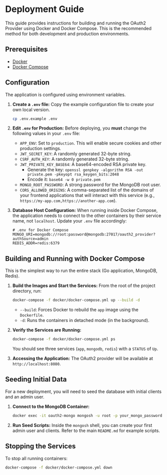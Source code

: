 # Deployment Guide

This guide provides instructions for building and running the OAuth2 Provider using Docker and Docker Compose. This is the recommended method for both development and production environments.

## Prerequisites

- [Docker](https://www.docker.com/get-started)
- [Docker Compose](https://docs.docker.com/compose/install/)

## Configuration

The application is configured using environment variables.

1.  **Create a `.env` file:**
    Copy the example configuration file to create your own local version.
    ```bash
    cp .env.example .env
    ```

2.  **Edit `.env` for Production:**
    Before deploying, you **must** change the following values in your `.env` file:

    -   `APP_ENV`: Set to `production`. This will enable secure cookies and other production settings.
    -   `JWT_SECRET_KEY`: A randomly generated 32-byte string.
    -   `CSRF_AUTH_KEY`: A randomly generated 32-byte string.
    -   `JWT_PRIVATE_KEY_BASE64`: A base64-encoded RSA private key.
        -   Generate the key: `openssl genpkey -algorithm RSA -out private.pem -pkeyopt rsa_keygen_bits:2048`
        -   Encode it: `base64 -w 0 private.pem`
    -   `MONGO_ROOT_PASSWORD`: A strong password for the MongoDB root user.
    -   `CORS_ALLOWED_ORIGINS`: A comma-separated list of the domains of your frontend applications that will interact with this service (e.g., `https://my-app.com,https://another-app.com`).

3.  **Database Host Configuration:**
    When running inside Docker Compose, the application needs to connect to the other containers by their service name, not `localhost`. Update your `.env` file accordingly:
    ```dotenv
    # .env for Docker Compose
    MONGO_URI=mongodb://root:password@mongodb:27017/oauth2_provider?authSource=admin
    REDIS_ADDR=redis:6379
    ```

## Building and Running with Docker Compose

This is the simplest way to run the entire stack (Go application, MongoDB, Redis).

1.  **Build the Images and Start the Services:**
    From the root of the project directory, run:
    ```bash
    docker-compose -f docker/docker-compose.yml up --build -d
    ```
    -   `--build`: Forces Docker to rebuild the `app` image using the `Dockerfile`.
    -   `-d`: Runs the containers in detached mode (in the background).

2.  **Verify the Services are Running:**
    ```bash
    docker-compose -f docker/docker-compose.yml ps
    ```
    You should see three services (`app`, `mongodb`, `redis`) with a `STATUS` of `Up`.

3.  **Accessing the Application:**
    The OAuth2 provider will be available at `http://localhost:8080`.

## Seeding Initial Data

For a new deployment, you will need to seed the database with initial clients and an admin user.

1.  **Connect to the MongoDB Container:**
    ```bash
    docker exec -it oauth2-mongo mongosh -u root -p your_mongo_password
    ```

2.  **Run Seed Scripts:**
    Inside the `mongosh` shell, you can create your first admin user and clients. Refer to the main `README.md` for example scripts.

## Stopping the Services

To stop all running containers:
```bash
docker-compose -f docker/docker-compose.yml down